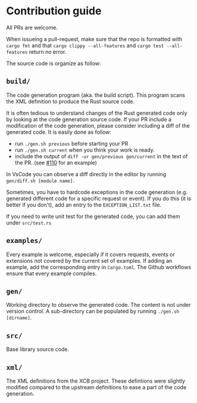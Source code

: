 # Contribution guide

All PRs are welcome.

When issueing a pull-request, make sure that the repo is formatted with `cargo fmt`
and that `cargo clippy --all-features` and `cargo test --all-features` return no error.

The source code is organize as follow:

## `build/`

The code generation program (aka. the build script).
This program scans the XML definition to produce the Rust source code.

It is often tedious to understand changes of the Rust generated code only by looking at the code generation source code.
If your PR include a modification of the code generation, please consider including a diff of the generated code.
It is easily done as follow:
 - run `./gen.sh previous` before starting your PR
 - run `./gen.sh current` when you think your work is ready.
 - include the output of `diff -ur gen/previous gen/current` in the text of the PR.
    (see [#110](https://github.com/rust-x-bindings/rust-xcb/pull/110) for an example)

In VsCode you can observe a diff directly in the editor by running `gen/diff.sh [module name]`.

Sometimes, you have to hardcode exceptions in the code generation (e.g. generated different code for a specific request or event).
If you do this (it is better if you don't), add an entry to the `EXCEPTION_LIST.txt` file.

If you need to write unit test for the generated code, you can add them under `src/test.rs`

## `examples/`

Every example is welcome, especially if it covers requests, events or extensions not covered by the current set of examples.
If adding an example, add the corresponding entry in `Cargo.toml`.
The Github workflows ensure that every example compiles.

## `gen/`

Working directory to observe the generated code. The content is not under version control. A sub-directory can be populated by running `./gen.sh [dirname]`.

## `src/`

Base library source code.

## `xml/`

The XML definitions from the XCB project.
These defintions were slightly modified compared to the upstream definitions to ease a part of the code generation.
